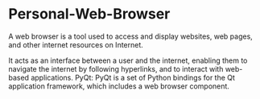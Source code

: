 # Personal-Web-Browser
A web browser is a tool used to access and display websites, web pages, and other internet resources on Internet.
 
 It acts as an interface between a user and the internet, enabling them to navigate the internet by following hyperlinks, and to interact with web-based applications.
 PyQt: PyQt is a set of Python bindings for the Qt application framework, which includes a web browser component.

